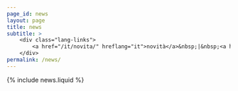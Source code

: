 ```yaml
---
page_id: news
layout: page
title: news
subtitle: >
    <div class="lang-links">
        <a href="/it/novita/" hreflang="it">novità</a>&nbsp;|&nbsp;<a href="/es/novedades/" hreflang="es">novedades</a>
    </div>
permalink: /news/
---
```

<div id="content-text" class="toggle-section expanded">
  {% include news.liquid %}
</div>
